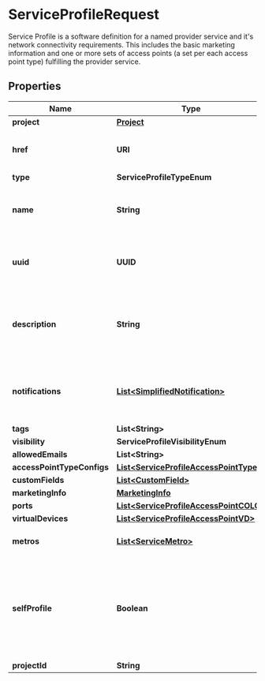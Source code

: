 

# ServiceProfileRequest

Service Profile is a software definition for a named provider service and it's network connectivity requirements. This includes the basic marketing information and one or more sets of access points (a set per each access point type) fulfilling the provider service. 

## Properties

| Name | Type | Description | Notes |
|------------ | ------------- | ------------- | -------------|
|**project** | [**Project**](Project.md) |  |  [optional] |
|**href** | **URI** | Service Profile URI response attribute |  [optional] [readonly] |
|**type** | **ServiceProfileTypeEnum** |  |  |
|**name** | **String** | Customer-assigned service profile name |  |
|**uuid** | **UUID** | Equinix-assigned service profile identifier |  [optional] |
|**description** | **String** | User-provided service description should be of maximum length 375 |  |
|**notifications** | [**List&lt;SimplifiedNotification&gt;**](SimplifiedNotification.md) | Recipients of notifications on service profile change |  [optional] |
|**tags** | **List&lt;String&gt;** |  |  [optional] |
|**visibility** | **ServiceProfileVisibilityEnum** |  |  [optional] |
|**allowedEmails** | **List&lt;String&gt;** |  |  [optional] |
|**accessPointTypeConfigs** | [**List&lt;ServiceProfileAccessPointType&gt;**](ServiceProfileAccessPointType.md) |  |  [optional] |
|**customFields** | [**List&lt;CustomField&gt;**](CustomField.md) |  |  [optional] |
|**marketingInfo** | [**MarketingInfo**](MarketingInfo.md) |  |  [optional] |
|**ports** | [**List&lt;ServiceProfileAccessPointCOLO&gt;**](ServiceProfileAccessPointCOLO.md) |  |  [optional] |
|**virtualDevices** | [**List&lt;ServiceProfileAccessPointVD&gt;**](ServiceProfileAccessPointVD.md) |  |  [optional] |
|**metros** | [**List&lt;ServiceMetro&gt;**](ServiceMetro.md) | Derived response attribute. |  [optional] |
|**selfProfile** | **Boolean** | response attribute indicates whether the profile belongs to the same organization as the api-invoker. |  [optional] |
|**projectId** | **String** |  |  [optional] |



